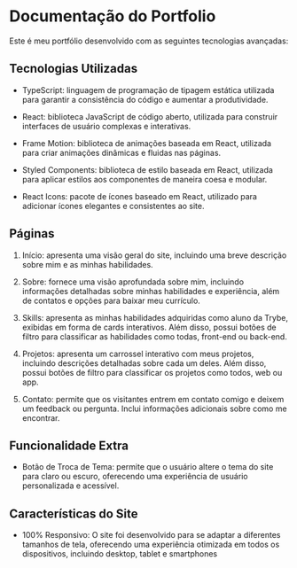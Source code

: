 # Documentação do Portfolio

Este é meu portfólio desenvolvido com as seguintes tecnologias avançadas:

## Tecnologias Utilizadas
- TypeScript: linguagem de programação de tipagem estática utilizada para garantir a consistência do código e aumentar a produtividade.

- React: biblioteca JavaScript de código aberto, utilizada para construir interfaces de usuário complexas e interativas.

- Frame Motion: biblioteca de animações baseada em React, utilizada para criar animações dinâmicas e fluidas nas páginas.

- Styled Components: biblioteca de estilo baseada em React, utilizada para aplicar estilos aos componentes de maneira coesa e modular.

- React Icons: pacote de ícones baseado em React, utilizado para adicionar ícones elegantes e consistentes ao site.

## Páginas

1. Início: apresenta uma visão geral do site, incluindo uma breve descrição sobre mim e as minhas habilidades.

2. Sobre: fornece uma visão aprofundada sobre mim, incluindo informações detalhadas sobre minhas habilidades e experiência, além de contatos e opções para baixar meu currículo.

3. Skills: apresenta as minhas habilidades adquiridas como aluno da Trybe, exibidas em forma de cards interativos. Além disso, possui botões de filtro para classificar as habilidades como todas, front-end ou back-end.

4. Projetos: apresenta um carrossel interativo com meus projetos, incluindo descrições detalhadas sobre cada um deles. Além disso, possui botões de filtro para classificar os projetos como todos, web ou app.

5. Contato: permite que os visitantes entrem em contato comigo e deixem um feedback ou pergunta. Inclui informações adicionais sobre como me encontrar.

## Funcionalidade Extra
- Botão de Troca de Tema: permite que o usuário altere o tema do site para claro ou escuro, oferecendo uma experiência de usuário personalizada e acessível.

## Características do Site
- 100% Responsivo: O site foi desenvolvido para se adaptar a diferentes tamanhos de tela, oferecendo uma experiência otimizada em todos os dispositivos, incluindo desktop, tablet e smartphones

